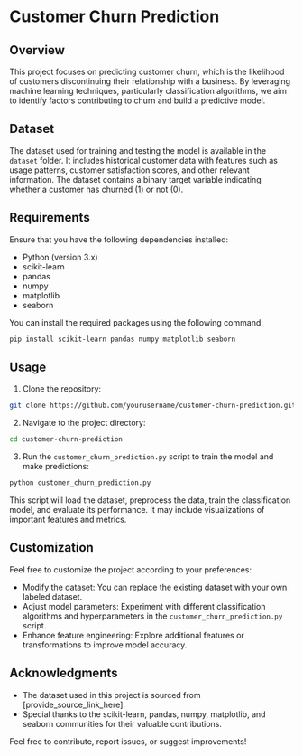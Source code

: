 # Customer Churn Prediction

## Overview

This project focuses on predicting customer churn, which is the likelihood of customers discontinuing their relationship with a business. By leveraging machine learning techniques, particularly classification algorithms, we aim to identify factors contributing to churn and build a predictive model.

## Dataset

The dataset used for training and testing the model is available in the `dataset` folder. It includes historical customer data with features such as usage patterns, customer satisfaction scores, and other relevant information. The dataset contains a binary target variable indicating whether a customer has churned (1) or not (0).

## Requirements

Ensure that you have the following dependencies installed:

- Python (version 3.x)
- scikit-learn
- pandas
- numpy
- matplotlib
- seaborn

You can install the required packages using the following command:

```bash
pip install scikit-learn pandas numpy matplotlib seaborn
```

## Usage

1. Clone the repository:

```bash
git clone https://github.com/yourusername/customer-churn-prediction.git
```

2. Navigate to the project directory:

```bash
cd customer-churn-prediction
```

3. Run the `customer_churn_prediction.py` script to train the model and make predictions:

```bash
python customer_churn_prediction.py
```

This script will load the dataset, preprocess the data, train the classification model, and evaluate its performance. It may include visualizations of important features and metrics.

## Customization

Feel free to customize the project according to your preferences:

- Modify the dataset: You can replace the existing dataset with your own labeled dataset.
- Adjust model parameters: Experiment with different classification algorithms and hyperparameters in the `customer_churn_prediction.py` script.
- Enhance feature engineering: Explore additional features or transformations to improve model accuracy.

## Acknowledgments

- The dataset used in this project is sourced from [provide_source_link_here].
- Special thanks to the scikit-learn, pandas, numpy, matplotlib, and seaborn communities for their valuable contributions.

Feel free to contribute, report issues, or suggest improvements!
